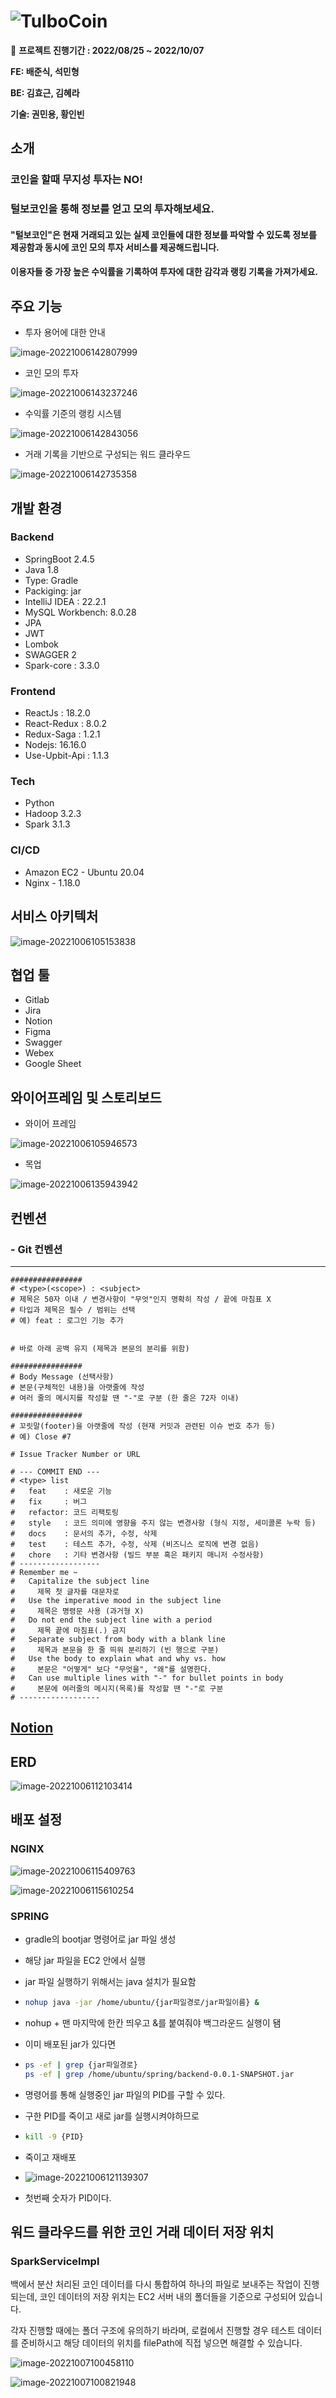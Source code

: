 # ![TulboCoin](README.assets/TulboCoin.png)

📆 **프로젝트 진행기간 : 2022/08/25 ~ 2022/10/07**

**FE: 배준식, 석민형**

**BE: 김효근, 김혜라**

**기술: 권민용, 황인빈**



## 소개

### 코인을 할때 무지성 투자는 NO!

### 털보코인을 통해 정보를 얻고 모의 투자해보세요.

#### "**털보코인**"은 현재 거래되고 있는 실제 코인들에 대한 정보를 파악할 수 있도록 정보를 제공함과 동시에 코인 모의 투자 서비스를 제공해드립니다.

#### 이용자들 중 가장 높은 수익률을 기록하여 투자에 대한 감각과 랭킹 기록을 가져가세요.

## 주요 기능

- 투자 용어에 대한 안내

![image-20221006142807999](README.assets/image-20221006142807999.png)

- 코인 모의 투자

![image-20221006143237246](README.assets/image-20221006143237246.png)

- 수익률 기준의 랭킹 시스템

![image-20221006142843056](README.assets/image-20221006142843056.png)

- 거래 기록을 기반으로 구성되는 워드 클라우드

![image-20221006142735358](README.assets/image-20221006142735358.png)

## 개발 환경

###  Backend

- SpringBoot 2.4.5
- Java 1.8
- Type: Gradle
- Packiging: jar
- IntelliJ IDEA : 22.2.1
- MySQL Workbench: 8.0.28
- JPA
- JWT
- Lombok
- SWAGGER 2
- Spark-core : 3.3.0

###  Frontend

- ReactJs : 18.2.0
- React-Redux : 8.0.2
- Redux-Saga : 1.2.1
- Nodejs: 16.16.0
- Use-Upbit-Api : 1.1.3

### Tech

- Python
- Hadoop 3.2.3
- Spark 3.1.3


### CI/CD

- Amazon EC2 - Ubuntu 20.04
- Nginx - 1.18.0



## 서비스 아키텍처

![image-20221006105153838](README.assets/image-20221006105153838.png)



## 협업 툴

- Gitlab
- Jira
- Notion
- Figma
- Swagger
- Webex
- Google Sheet



## 와이어프레임 및 스토리보드

- 와이어 프레임

![image-20221006105946573](README.assets/image-20221006105946573.png)

- 목업

![image-20221006135943942](README.assets/image-20221006135943942.png)

## 컨벤션

### - Git 컨벤션

------

```plaintext
################
# <type>(<scope>) : <subject>
# 제목은 50자 이내 / 변경사항이 "무엇"인지 명확히 작성 / 끝에 마침표 X
# 타입과 제목은 필수 / 범위는 선택
# 예) feat : 로그인 기능 추가


# 바로 아래 공백 유지 (제목과 본문의 분리를 위함)

################
# Body Message (선택사항)
# 본문(구체적인 내용)을 아랫줄에 작성
# 여러 줄의 메시지를 작성할 땐 "-"로 구분 (한 줄은 72자 이내)

################
# 꼬릿말(footer)을 아랫줄에 작성 (현재 커밋과 관련된 이슈 번호 추가 등)
# 예) Close #7

# Issue Tracker Number or URL

# --- COMMIT END ---
# <type> list
#   feat    : 새로운 기능
#   fix     : 버그
#   refactor: 코드 리팩토링
#   style   : 코드 의미에 영향을 주지 않는 변경사항 (형식 지정, 세미콜론 누락 등)
#   docs    : 문서의 추가, 수정, 삭제
#   test    : 테스트 추가, 수정, 삭제 (비즈니스 로직에 변경 없음)
#   chore   : 기타 변경사항 (빌드 부분 혹은 패키지 매니저 수정사항)
# ------------------
# Remember me ~
#   Capitalize the subject line
#     제목 첫 글자를 대문자로
#   Use the imperative mood in the subject line
#     제목은 명령문 사용 (과거형 X)
#   Do not end the subject line with a period
#     제목 끝에 마침표(.) 금지
#   Separate subject from body with a blank line
#     제목과 본문을 한 줄 띄워 분리하기 (빈 행으로 구분)
#   Use the body to explain what and why vs. how
#     본문은 "어떻게" 보다 "무엇을", "왜"를 설명한다.
#   Can use multiple lines with "-" for bullet points in body
#     본문에 여러줄의 메시지(목록)를 작성할 땐 "-"로 구분
# ------------------

```

## [Notion](https://www.notion.so/deb55e450ae143c38232d4be5dbe9c82)

## ERD

![image-20221006112103414](README.assets/image-20221006112103414.png)

## 배포 설정

### NGINX

![image-20221006115409763](README.assets/image-20221006115409763.png)

![image-20221006115610254](README.assets/image-20221006115610254.png)

### SPRING

- gradle의 bootjar 명령어로 jar 파일 생성

- 해당 jar 파일을 EC2 안에서 실행

- jar 파일 실행하기 위해서는 java 설치가 필요함

- ```bash
  nohup java -jar /home/ubuntu/{jar파일경로/jar파일이름} &
  ```

- nohup + 맨 마지막에 한칸 띄우고 &를 붙여줘야 백그라운드 실행이 됌

- 이미 배포된 jar가 있다면

- ```bash
  ps -ef | grep {jar파일경로}
  ps -ef | grep /home/ubuntu/spring/backend-0.0.1-SNAPSHOT.jar
  ```

- 명령어를 통해 실행중인 jar 파일의 PID를 구할 수 있다.

- 구한 PID를 죽이고 새로 jar를 실행시켜야하므로

- ```bash
  kill -9 {PID}
  ```

- 죽이고 재배포

- ![image-20221006121139307](README.assets/image-20221006121139307.png)

- 첫번째 숫자가 PID이다.

## 워드 클라우드를 위한 코인 거래 데이터 저장 위치

### SparkServiceImpl

백에서 분산 처리된 코인 데이터를 다시 통합하여 하나의 파일로 보내주는 작업이 진행되는데,
코인 데이터의 저장 위치는 EC2 서버 내의 폴더들을 기준으로 구성되어 있습니다.

각자 진행할 때에는 폴더 구조에 유의하기 바라며, 로컬에서 진행할 경우 테스트 데이터를 준비하시고 해당 데이터의 위치를 filePath에 직접 넣으면 해결할 수 있습니다.

![image-20221007100458110](README.assets/image-20221007100458110.png)

![image-20221007100821948](README.assets/image-20221007100821948.png)

